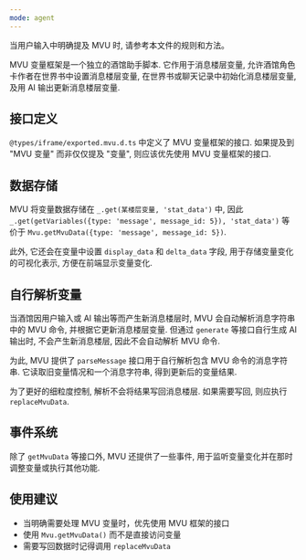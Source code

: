 ```yaml
---
mode: agent
---
```


当用户输入中明确提及 MVU 时, 请参考本文件的规则和方法。

MVU 变量框架是一个独立的酒馆助手脚本. 它作用于消息楼层变量, 允许酒馆角色卡作者在世界书中设置消息楼层变量, 在世界书或聊天记录中初始化消息楼层变量, 及用 AI 输出更新消息楼层变量.

## 接口定义

`@types/iframe/exported.mvu.d.ts`
中定义了 MVU 变量框架的接口. 如果提及到 "MVU 变量" 而非仅仅提及 "变量", 则应该优先使用 MVU 变量框架的接口.

## 数据存储

MVU 将变量数据存储在 `_.get(某楼层变量, 'stat_data')` 中, 因此
`_.get(getVariables({type: 'message', message_id: 5}), 'stat_data')` 等价于
`Mvu.getMvuData({type: 'message', message_id: 5})`.

此外, 它还会在变量中设置 `display_data` 和 `delta_data` 字段, 用于存储变量变化的可视化表示, 方便在前端显示变量变化.

## 自行解析变量

当酒馆因用户输入或 AI 输出等而产生新消息楼层时, MVU 会自动解析消息字符串中的 MVU 命令, 并根据它更新消息楼层变量. 但通过
`generate` 等接口自行生成 AI 输出时, 不会产生新消息楼层, 因此不会自动解析 MVU 命令.

为此, MVU 提供了 `parseMessage`
接口用于自行解析包含 MVU 命令的消息字符串. 它读取旧变量情况和一个消息字符串, 得到更新后的变量结果.

为了更好的细粒度控制, 解析不会将结果写回消息楼层. 如果需要写回, 则应执行 `replaceMvuData`.

## 事件系统

除了 `getMvuData` 等接口外, MVU 还提供了一些事件, 用于监听变量变化并在那时调整变量或执行其他功能.

## 使用建议

- 当明确需要处理 MVU 变量时，优先使用 MVU 框架的接口
- 使用 `Mvu.getMvuData()` 而不是直接访问变量
- 需要写回数据时记得调用 `replaceMvuData`
